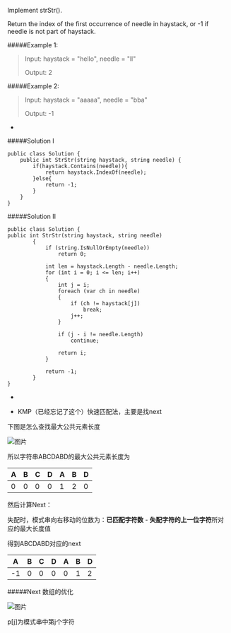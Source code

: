 Implement strStr().

Return the index of the first occurrence of needle in haystack, or -1 if needle is not part of haystack.

#####Example 1:

>Input: haystack = "hello", needle = "ll"
>
>Output: 2

#####Example 2:

>Input: haystack = "aaaaa", needle = "bba"
>
>Output: -1

-
#####Solution I

```
public class Solution {
    public int StrStr(string haystack, string needle) {
        if(haystack.Contains(needle)){
            return haystack.IndexOf(needle);
        }else{
            return -1;
        }
    }
}
```
#####Solution II
```
public class Solution {
public int StrStr(string haystack, string needle)
        {
            if (string.IsNullOrEmpty(needle))
                return 0;

            int len = haystack.Length - needle.Length;
            for (int i = 0; i <= len; i++)
            {
                int j = i;
                foreach (var ch in needle)
                {
                    if (ch != haystack[j])
                        break;
                    j++;
                }

                if (j - i != needle.Length)
                    continue;

                return i;
            }

            return -1;
        }
}
```
-
* KMP（已经忘记了这个）快速匹配法，主要是找next

下图是怎么查找最大公共元素长度

![图片](https://img-blog.csdn.net/20140725231726921)

所以字符串ABCDABD的最大公共元素长度为


| A | B | C | D | A | B| D |
| ------| ------ | ------ | ------ | ------ | ------ | ------ |
| 0 | 0 | 0 | 0 | 1 | 2 | 0 |

然后计算Next：

失配时，模式串向右移动的位数为：**已匹配字符数** - **失配字符的上一位字符**所对应的最大长度值

得到ABCDABD对应的next

| A | B | C | D | A | B| D |
| ------| ------ | ------ | ------ | ------ | ------ | ------ |
| -1 | 0 | 0 | 0 | 0 | 1 | 2 |

#####Next 数组的优化

![图片](https://img-blog.csdn.net/20140801160510832
)

p[j]为模式串中第j个字符


